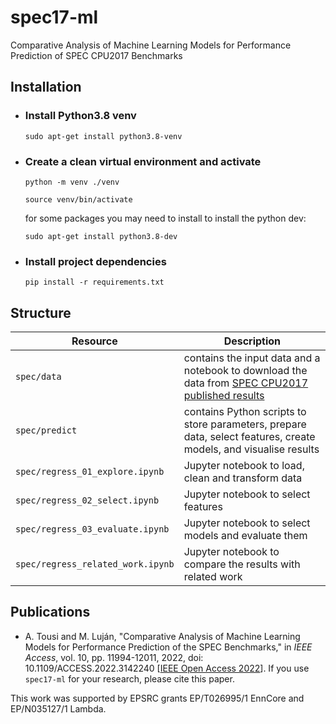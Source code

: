 # spec17-ml

Comparative Analysis of Machine Learning Models for Performance Prediction of  SPEC CPU2017 Benchmarks

## Installation

- ### Install Python3.8 venv

  `sudo apt-get install python3.8-venv`

- ### Create a clean virtual environment and activate

  `python -m venv ./venv`

  `source venv/bin/activate`

  for some packages you may need to install to install the python dev:

  `sudo apt-get install python3.8-dev`

- ### Install project dependencies

  `pip install -r requirements.txt`

## Structure

| Resource | Description |
| --- | --- |
| `spec/data` | contains the input data and a notebook to download the data from [SPEC CPU2017 published results](https://www.spec.org/cpu2017/results/cpu2017.html) |
| `spec/predict` | contains Python scripts to store parameters, prepare data, select features, create models, and visualise results |
| `spec/regress_01_explore.ipynb` | Jupyter notebook to load, clean and transform data |
| `spec/regress_02_select.ipynb` | Jupyter notebook to select features |
| `spec/regress_03_evaluate.ipynb` | Jupyter notebook to select models and evaluate them |
| `spec/regress_related_work.ipynb` | Jupyter notebook to compare the results with related work |


## Publications

- A. Tousi and M. Luján, "Comparative Analysis of Machine Learning Models for Performance Prediction of the SPEC Benchmarks," in _IEEE Access_, vol. 10, pp. 11994-12011, 2022, doi: 10.1109/ACCESS.2022.3142240 [[IEEE Open Access 2022](https://ieeexplore.ieee.org/document/9676614)]. If you use `spec17-ml` for your research, please cite this paper.

This work was supported by EPSRC grants EP/T026995/1 EnnCore and EP/N035127/1 Lambda.
